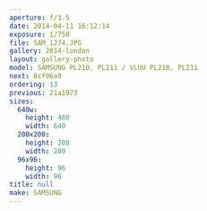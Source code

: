 ```yaml
---
aperture: f/3.5
date: 2014-04-11 16:12:14
exposure: 1/750
file: SAM_1274.JPG
gallery: 2014-london
layout: gallery-photo
model: SAMSUNG PL210, PL211 / VLUU PL210, PL211
next: 8cf06a9
ordering: 13
previous: 21a1973
sizes:
  640w:
    height: 480
    width: 640
  200x200:
    height: 200
    width: 200
  96x96:
    height: 96
    width: 96
title: null
make: SAMSUNG
---
```

